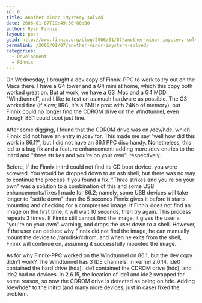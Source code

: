 ```yaml
---
id: 6
title: Another minor iMystery solved
date: 2006-01-07T19:49:30+00:00
author: Ryan Finnie
layout: post
guid: http://www.finnix.org/blog/2006/01/07/another-minor-imystery-solved/
permalink: /2006/01/07/another-minor-imystery-solved/
categories:
  - Development
  - Finnix
---
```

On Wednesday, I brought a dev copy of Finnix-PPC to work to try out on the Macs there. I have a G4 tower and a G4 mini at home, which this copy both worked great on. But at work, we have a G3 iMac and a G4 MDD "Windtunnel", and I like to test on as much hardware as possible. The G3 worked fine (if slow; IIRC, it's a 6MHz proc with 24Kb of memory), but Finnix could no longer find the CDROM drive on the Windtunnel, even though 86.1 could boot just fine.

After some digging, I found that the CDROM drive was on /dev/hde, which Finnix did not have an entry in /dev for. This made me say "well how did this work in 86.1?", but I did not have an 86.1 PPC disc handy. Nonetheless, this led to a bug fix and a feature enhancement: adding more /dev entries to the initrd and "three strikes and you're on your own", respectively.

Before, if the Finnix initrd could not find its CD boot device, you were screwed. You would be dropped down to an ash shell, but there was no way to continue the process if you found a fix. "Three strikes and you're on your own" was a solution to a combination of this and some USB enhancements/fixes I made for 86.2; namely, some USB devices will take longer to "settle down" than the 5 seconds Finnix gives it before it starts mounting and checking for a compressed image. If Finnix does not find an image on the first time, it will wait 10 seconds, then try again. This process repeats 3 times. If Finnix still cannot find the image, it gives the user a "you're on your own" warning, and drops the user down to a shell. However, if the user can deduce why Finnix did not find the image, he can manually mount the device to /ramdisk/cdrom, and when he exits from the shell, Finnix will continue on, assuming it successfully mounted the image.

As for why Finnix-PPC worked on the Windtunnel on 86.1, but the dev copy didn't work? The Windtunnel has 3 IDE channels. In kernel 2.6.14, ide0 contained the hard drive (hda), ide1 contained the CDROM drive (hdc), and ide2 had no devices. In 2.6.15, the location of ide1 and ide2 swapped for some reason, so now the CDROM drive is detected as being on hde. Adding /dev/hde* to the initrd (and many more devices, just in case) fixed the problem.